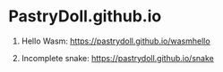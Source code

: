 # PastryDoll.github.io

1) Hello Wasm: https://pastrydoll.github.io/wasmhello

2) Incomplete snake: https://pastrydoll.github.io/snake